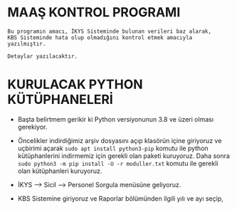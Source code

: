 # MAAŞ KONTROL PROGRAMI


```
Bu programın amacı, İKYS Sisteminde bulunan verileri baz alarak,
KBS Sisteminde hata olup olmadığını kontrol etmek amacıyla yazılmıştır.

Detaylar yazılacaktır.
```
# KURULACAK PYTHON KÜTÜPHANELERİ
* Başta belirtmem gerikir ki Python versiyonunun 3.8 ve üzeri olması gerekiyor.

* Öncelikler indirdiğimiz arşiv dosyasını açıp klasörün içine giriyoruz ve uçbirimi açarak `sudo apt install python3-pip` komutu ile python kütüphanlerini indirmemiz için gerekli olan paketi kuruyoruz. Daha sonra `sudo python3 -m pip install -U -r moduller.txt` komutu ile gerekli olan kütüphanleri kuruyoruz.

* İKYS --> Sicil --> Personel Sorgula menüsüne geliyoruz.

* KBS Sistemine giriyoruz ve Raporlar bölümünden ilgili yılı ve ayı seçip, 
